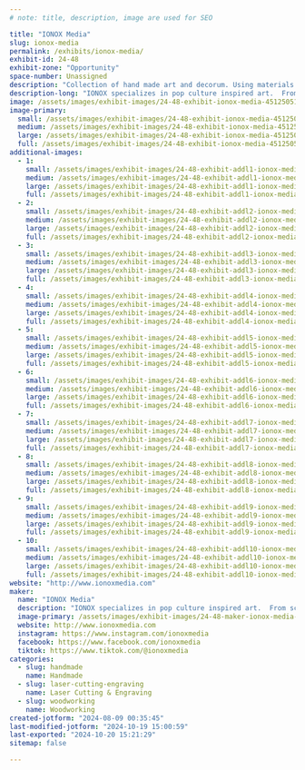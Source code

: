 ```yaml
---
# note: title, description, image are used for SEO

title: "IONOX Media"
slug: ionox-media
permalink: /exhibits/ionox-media/
exhibit-id: 24-48
exhibit-zone: "Opportunity"
space-number: Unassigned
description: "Collection of hand made art and decorum. Using materials such as layered wood, resin, and fabrics."
description-long: "IONOX specializes in pop culture inspired art.  From sci-fi to fantasy, and even your favorite video games, we create beautiful forms of art that are sure to spark nostalgia.  We use a range of materials, from layered wood to resin,  leather to canvas, and we are always expanding and trying new things.  We love traveling all over the nation to appear at comic conventions, art festivals, and gallery showings.  Maker-Faire Orlando, is one of our home shows, and a staple for us to attend every year.  If you've got a design you've always dreamt of having in hand or on your wall, let us make your dream a reality."
image: /assets/images/exhibit-images/24-48-exhibit-ionox-media-451250512-1004354915023881-6169259242542350044-n-large.jpg
image-primary: 
  small: /assets/images/exhibit-images/24-48-exhibit-ionox-media-451250512-1004354915023881-6169259242542350044-n-small.jpg
  medium: /assets/images/exhibit-images/24-48-exhibit-ionox-media-451250512-1004354915023881-6169259242542350044-n-medium.jpg
  large: /assets/images/exhibit-images/24-48-exhibit-ionox-media-451250512-1004354915023881-6169259242542350044-n-large.jpg
  full: /assets/images/exhibit-images/24-48-exhibit-ionox-media-451250512-1004354915023881-6169259242542350044-n-full.jpg
additional-images: 
  - 1:
    small: /assets/images/exhibit-images/24-48-exhibit-addl1-ionox-media-412315106-862944629164911-3883036858659521643-n-small.jpg
    medium: /assets/images/exhibit-images/24-48-exhibit-addl1-ionox-media-412315106-862944629164911-3883036858659521643-n-medium.jpg
    large: /assets/images/exhibit-images/24-48-exhibit-addl1-ionox-media-412315106-862944629164911-3883036858659521643-n-large.jpg
    full: /assets/images/exhibit-images/24-48-exhibit-addl1-ionox-media-412315106-862944629164911-3883036858659521643-n-full.jpg
  - 2:
    small: /assets/images/exhibit-images/24-48-exhibit-addl2-ionox-media-425261680-892978879494819-7443893609648096504-n-small.jpg
    medium: /assets/images/exhibit-images/24-48-exhibit-addl2-ionox-media-425261680-892978879494819-7443893609648096504-n-medium.jpg
    large: /assets/images/exhibit-images/24-48-exhibit-addl2-ionox-media-425261680-892978879494819-7443893609648096504-n-large.jpg
    full: /assets/images/exhibit-images/24-48-exhibit-addl2-ionox-media-425261680-892978879494819-7443893609648096504-n-full.jpg
  - 3:
    small: /assets/images/exhibit-images/24-48-exhibit-addl3-ionox-media-428676864-904115668381140-2128737643098351768-n-small.jpg
    medium: /assets/images/exhibit-images/24-48-exhibit-addl3-ionox-media-428676864-904115668381140-2128737643098351768-n-medium.jpg
    large: /assets/images/exhibit-images/24-48-exhibit-addl3-ionox-media-428676864-904115668381140-2128737643098351768-n-large.jpg
    full: /assets/images/exhibit-images/24-48-exhibit-addl3-ionox-media-428676864-904115668381140-2128737643098351768-n-full.jpg
  - 4:
    small: /assets/images/exhibit-images/24-48-exhibit-addl4-ionox-media-429799683-912736330852407-936239396284123508-n-small.jpg
    medium: /assets/images/exhibit-images/24-48-exhibit-addl4-ionox-media-429799683-912736330852407-936239396284123508-n-medium.jpg
    large: /assets/images/exhibit-images/24-48-exhibit-addl4-ionox-media-429799683-912736330852407-936239396284123508-n-large.jpg
    full: /assets/images/exhibit-images/24-48-exhibit-addl4-ionox-media-429799683-912736330852407-936239396284123508-n-full.jpg
  - 5:
    small: /assets/images/exhibit-images/24-48-exhibit-addl5-ionox-media-430091199-917012270424813-7637560114164493768-n-small.jpg
    medium: /assets/images/exhibit-images/24-48-exhibit-addl5-ionox-media-430091199-917012270424813-7637560114164493768-n-medium.jpg
    large: /assets/images/exhibit-images/24-48-exhibit-addl5-ionox-media-430091199-917012270424813-7637560114164493768-n-large.jpg
    full: /assets/images/exhibit-images/24-48-exhibit-addl5-ionox-media-430091199-917012270424813-7637560114164493768-n-full.jpg
  - 6:
    small: /assets/images/exhibit-images/24-48-exhibit-addl6-ionox-media-432530456-922136526579054-4540417181472661501-n-small.jpg
    medium: /assets/images/exhibit-images/24-48-exhibit-addl6-ionox-media-432530456-922136526579054-4540417181472661501-n-medium.jpg
    large: /assets/images/exhibit-images/24-48-exhibit-addl6-ionox-media-432530456-922136526579054-4540417181472661501-n-large.jpg
    full: /assets/images/exhibit-images/24-48-exhibit-addl6-ionox-media-432530456-922136526579054-4540417181472661501-n-full.jpg
  - 7:
    small: /assets/images/exhibit-images/24-48-exhibit-addl7-ionox-media-437934179-10231906244180454-8058326519977522626-n-small.jpg
    medium: /assets/images/exhibit-images/24-48-exhibit-addl7-ionox-media-437934179-10231906244180454-8058326519977522626-n-medium.jpg
    large: /assets/images/exhibit-images/24-48-exhibit-addl7-ionox-media-437934179-10231906244180454-8058326519977522626-n-large.jpg
    full: /assets/images/exhibit-images/24-48-exhibit-addl7-ionox-media-437934179-10231906244180454-8058326519977522626-n-full.jpg
  - 8:
    small: /assets/images/exhibit-images/24-48-exhibit-addl8-ionox-media-439338705-947626547363385-8113024424304081560-n-small.jpg
    medium: /assets/images/exhibit-images/24-48-exhibit-addl8-ionox-media-439338705-947626547363385-8113024424304081560-n-medium.jpg
    large: /assets/images/exhibit-images/24-48-exhibit-addl8-ionox-media-439338705-947626547363385-8113024424304081560-n-large.jpg
    full: /assets/images/exhibit-images/24-48-exhibit-addl8-ionox-media-439338705-947626547363385-8113024424304081560-n-full.jpg
  - 9:
    small: /assets/images/exhibit-images/24-48-exhibit-addl9-ionox-media-441310360-953910606734979-7247799200354773687-n-small.jpg
    medium: /assets/images/exhibit-images/24-48-exhibit-addl9-ionox-media-441310360-953910606734979-7247799200354773687-n-medium.jpg
    large: /assets/images/exhibit-images/24-48-exhibit-addl9-ionox-media-441310360-953910606734979-7247799200354773687-n-large.jpg
    full: /assets/images/exhibit-images/24-48-exhibit-addl9-ionox-media-441310360-953910606734979-7247799200354773687-n-full.jpg
  - 10:
    small: /assets/images/exhibit-images/24-48-exhibit-addl10-ionox-media-448405997-983917087067664-8038522804629687097-n-small.jpg
    medium: /assets/images/exhibit-images/24-48-exhibit-addl10-ionox-media-448405997-983917087067664-8038522804629687097-n-medium.jpg
    large: /assets/images/exhibit-images/24-48-exhibit-addl10-ionox-media-448405997-983917087067664-8038522804629687097-n-large.jpg
    full: /assets/images/exhibit-images/24-48-exhibit-addl10-ionox-media-448405997-983917087067664-8038522804629687097-n-full.jpg
website: "http://www.ionoxmedia.com"
maker: 
  name: "IONOX Media"
  description: "IONOX specializes in pop culture inspired art.  From sci-fi to fantasy, and even your favorite video games, we create beautiful forms of art that are sure to spark nostalgia.  We use a range of materials, from layered wood to resin,  leather to canvas, and we are always expanding and trying new things.  We love traveling all over the nation to appear at comic conventions, art festivals, and gallery showings.  Maker-Faire Orlando, is one of our home shows, and a staple for us to attend every year.  If you've got a design you've always dreamt of having in hand or on your wall, let us make your dream a reality."
  image-primary: /assets/images/exhibit-images/24-48-maker-ionox-media-site-banner-medium.jpg
  website: http://www.ionoxmedia.com
  instagram: https://www.instagram.com/ionoxmedia
  facebook: https://www.facebook.com/ionoxmedia
  tiktok: https://www.tiktok.com/@ionoxmedia
categories: 
  - slug: handmade
    name: Handmade
  - slug: laser-cutting-engraving
    name: Laser Cutting & Engraving
  - slug: woodworking
    name: Woodworking
created-jotform: "2024-08-09 00:35:45"
last-modified-jotform: "2024-10-19 15:00:59"
last-exported: "2024-10-20 15:21:29"
sitemap: false

---
```


